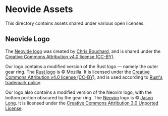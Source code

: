 # Neovide Assets

This directory contains assets shared under various open licenses.

## Neovide Logo

The [Neovide logo][neovide-logo] was created by [Chris
Bouchard][chris-bouchard], and is shared under the [Creative Commons
Attribution v4.0 license (CC-BY)][cc-by-4.0].

Our logo contains a modified version of the Rust logo&nbsp;&mdash; namely the
outer gear ring. The [Rust logo][rust-logo] is &copy; Mozilla. It is licensed
under the [Creative Commons Attribution v4.0 license (CC-BY)][cc-by-4.0], and
is used according to [Rust's trademark policy][rust-media-guide].

Our logo also contains a modified version of the Neovim logo, with the bottom
portion obscured by the gear ring. The [Neovim][neovim] logo is &copy; [Jason
Long][jason-long]. It is licensed under the [Creative Commons Attribution 3.0
Unported License][cc-by-3.0].

[neovide-logo]: ./neovide.svg

[chris-bouchard]: https://github.com/chrisbouchard
[jason-long]: https://twitter.com/jasonlong
[neovim]: https://neovim.io/
[rust-logo]: https://github.com/rust-lang/rust-artwork/tree/master/logo
[rust-media-guide]: https://www.rust-lang.org/policies/media-guide

[cc-by-4.0]: https://creativecommons.org/licenses/by/4.0/
[cc-by-3.0]: https://creativecommons.org/licenses/by/3.0/
